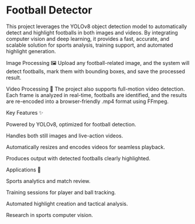 # Football Detector
This project leverages the YOLOv8 object detection model to automatically detect and highlight footballs in both images and videos. By integrating computer vision and deep learning, it provides a fast, accurate, and scalable solution for sports analysis, training support, and automated highlight generation.

Image Processing 🖼️
Upload any football-related image, and the system will detect footballs, mark them with bounding boxes, and save the processed result.

Video Processing 🎥
The project also supports full-motion video detection. Each frame is analyzed in real-time, footballs are identified, and the results are re-encoded into a browser-friendly .mp4 format using FFmpeg.

Key Features ✨

Powered by YOLOv8, optimized for football detection.

Handles both still images and live-action videos.

Automatically resizes and encodes videos for seamless playback.

Produces output with detected footballs clearly highlighted.

Applications 🚀

Sports analytics and match review.

Training sessions for player and ball tracking.

Automated highlight creation and tactical analysis.

Research in sports computer vision.
